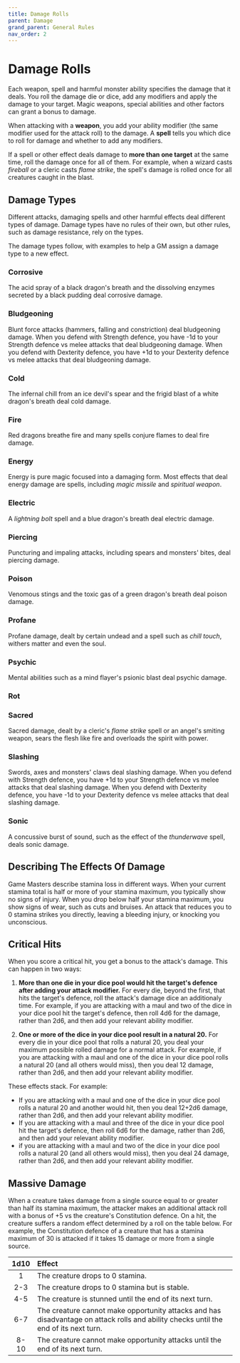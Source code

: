 ```yaml
---
title: Damage Rolls
parent: Damage
grand_parent: General Rules
nav_order: 2
---
```


# Damage Rolls
Each weapon, spell and harmful monster ability specifies the damage that it deals. You roll the damage die or dice, add any modifiers and apply the damage to your target. Magic weapons, special abilities and other factors can grant a bonus to damage.

When attacking with a **weapon**, you add your ability modifier (the same modifier used for the attack roll) to the damage. A **spell** tells you which dice to roll for damage and whether to add any modifiers.

If a spell or other effect deals damage to **more than one target** at the same time, roll the damage once for all of them. For example, when a wizard casts *fireball* or a cleric casts *flame strike*, the spell's damage is rolled once for all creatures caught in the blast.

## Damage Types
Different attacks, damaging spells and other harmful effects deal different types of damage. Damage types have no rules of their own, but other rules, such as damage resistance, rely on the types.

The damage types follow, with examples to help a GM assign a damage type to a new effect.

### Corrosive
The acid spray of a black dragon's breath and the dissolving enzymes secreted by a black pudding deal corrosive damage.

### Bludgeoning
Blunt force attacks (hammers, falling and constriction) deal bludgeoning damage. When you defend with Strength defence, you have -1d to your Strength defence vs melee attacks that deal bludgeoning damage. When you defend with Dexterity defence, you have +1d to your Dexterity defence vs melee attacks that deal bludgeoning damage.

### Cold
The infernal chill from an ice devil's spear and the frigid blast of a white dragon's breath deal cold damage.

### Fire
Red dragons breathe fire and many spells conjure flames to deal fire damage.

### Energy
Energy is pure magic focused into a damaging form. Most effects that deal energy damage are spells, including *magic missile* and *spiritual weapon*.

### Electric
A *lightning bolt* spell and a blue dragon's breath deal electric damage. 

### Piercing
Puncturing and impaling attacks, including spears and monsters' bites, deal piercing damage. 

### Poison
Venomous stings and the toxic gas of a green dragon's breath deal poison damage. 

### Profane
Profane damage, dealt by certain undead and a spell such as *chill touch*, withers matter and even the soul.

### Psychic
Mental abilities such as a mind flayer's psionic blast deal psychic damage. 

### Rot


### Sacred
Sacred damage, dealt by a cleric's *flame strike* spell or an angel's smiting weapon, sears the flesh like fire and overloads the spirit with power. 

### Slashing
Swords, axes and monsters' claws deal slashing damage. When you defend with Strength defence, you have +1d to your Strength defence vs melee attacks that deal slashing damage. When you defend with Dexterity defence, you have -1d to your Dexterity defence vs melee attacks that deal slashing damage.

### Sonic
A concussive burst of sound, such as the effect of the *thunderwave* spell, deals sonic damage.

## Describing The Effects Of Damage 
Game Masters describe stamina loss in different ways. When your current stamina total is half or more of your stamina maximum, you typically show no signs of injury. When you drop below half your stamina maximum, you show signs of wear, such as cuts and bruises. An attack that reduces you to 0 stamina strikes you directly, leaving a bleeding injury, or knocking you unconscious.

## Critical Hits
When you score a critical hit, you get a bonus to the attack's damage. This can happen in two ways:

1. **More than one die in your dice pool would hit the target's defence after adding your attack modifier.** For every die, beyond the first, that hits the target's defence, roll the attack's damage dice an additionaly time. For example, if you are attacking with a maul and two of the dice in your dice pool hit the target's defence, then roll 4d6 for the damage, rather than 2d6, and then add your relevant ability modifier.

2. **One or more of the dice in your dice pool result in a natural 20.** For every die in your dice pool that rolls a natural 20, you deal your maximum possible rolled damage for a normal attack. For example, if you are attacking with a maul and one of the dice in your dice pool rolls a natural 20 (and all others would miss), then you deal 12 damage, rather than 2d6, and then add your relevant ability modifier.

These effects stack. For example:
* If you are attacking with a maul and one of the dice in your dice pool rolls a natural 20 and another would hit, then you deal 12+2d6 damage, rather than 2d6, and then add your relevant ability modifier.
* If you are attacking with a maul and three of the dice in your dice pool hit the target's defence, then roll 6d6 for the damage, rather than 2d6, and then add your relevant ability modifier.
* if you are attacking with a maul and two of the dice in your dice pool rolls a natural 20 (and all others would miss), then you deal 24 damage, rather than 2d6, and then add your relevant ability modifier.

## Massive Damage
When a creature takes damage from a single source equal to or greater than half its stamina maximum, the attacker makes an additional attack roll with a bonus of +5 vs the creature's Constitution defence. On a hit, the creature suffers a random effect determined by a roll on the table below. For example, the Constitution defence of a creature that has a stamina maximum of 30 is attacked if it takes 15 damage or more from a single source.

| 1d10 | Effect |
|:----:|:-------|
| 1 | The creature drops to 0 stamina. |
| 2-3 | The creature drops to 0 stamina but is stable. |
| 4-5 | The creature is stunned until the end of its next turn. |
| 6-7 | The creature cannot make opportunity attacks and has disadvantage on attack rolls and ability checks until the end of its next turn. |
| 8-10 | The creature cannot make opportunity attacks until the end of its next turn. |
